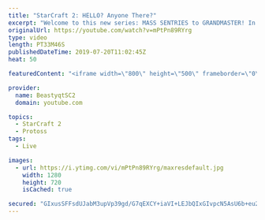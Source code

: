 ```yaml
---
title: "StarCraft 2: HELLO? Anyone There?"
excerpt: "Welcome to this new series: MASS SENTRIES to GRANDMASTER! In this series, we will see how far I can get by playing ONLY Sentries on the ladder in ALL Protoss matchups!  This set of games in this series ends with a great turn of events - my opponent thinks I'm actually AlphaStar!   Feel free to let me"
originalUrl: https://youtube.com/watch?v=mPtPn89RYrg
type: video
length: PT33M46S
publishedDateTime: 2019-07-20T11:02:45Z
heat: 50

featuredContent: "<iframe width=\"800\" height=\"500\" frameborder=\"0\" src=\"https://www.youtube.com/embed/mPtPn89RYrg\" allow=\"accelerometer; autoplay; encrypted-media; gyroscope; picture-in-picture\" allowfullscreen></iframe>"

provider:
  name: BeastyqtSC2
  domain: youtube.com

topics:
  - StarCraft 2
  - Protoss
tags:
  - Live

images:
  - url: https://i.ytimg.com/vi/mPtPn89RYrg/maxresdefault.jpg
    width: 1280
    height: 720
    isCached: true

secured: "GIxusSFFsdUJabM3upVp39gd/G7qEXCY+iaVI+LEJbQIxGIvpcN5AsU6b+eu2e+eaiUpixVj3zHEZ3yAmhUZ6VA8KmbZvWvo+rNZmLTsIlTY4qekN+z2Ovl5ULAYPE1muVoZD/G3NhA6uCFUaEXHLm8uj6v4ReXaB2iX9dvvwhRG0/JzPMEjM+mOA2oN3Bo45THfPQhrCxtzE8y1o9eSci5fYdod5oniaak7lppSjfev70bIXmjCG684jOMwBYLOydqyotZ24355GKNMeeXCBuvRjZZdTvCLAgsyS0PUXPYZGRtyK5mjj3N3Ci69FWhYuM0ENYi0QExNUxIlukrIuW0dSRAW/RJLIWYDo+4o2ZRD9U7FiYORV12S/N827pnnrgF1wW8TJL72DBCdYZg9ZbU44pMlMoI1ltdiAER4X1s=;7nS7F5CH/RmIEWM/aVTDtg=="
---
```


